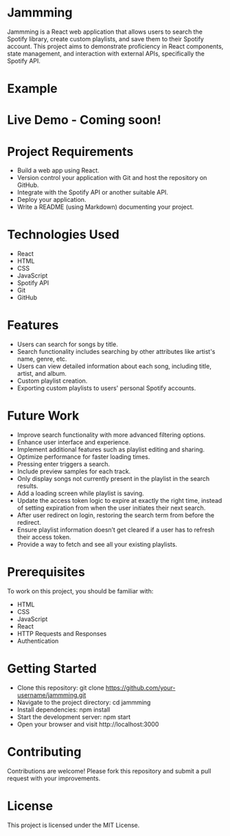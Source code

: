 # Jammming
Jammming is a React web application that allows users to search the Spotify library, create custom playlists, and save them to their Spotify account. This project aims to demonstrate proficiency in React components, state management, and interaction with external APIs, specifically the Spotify API.

# Example

# Live Demo - Coming soon!

# Project Requirements
- Build a web app using React.
- Version control your application with Git and host the repository on GitHub.
- Integrate with the Spotify API or another suitable API.
- Deploy your application.
- Write a README (using Markdown) documenting your project.

# Technologies Used
- React
- HTML
- CSS
- JavaScript
- Spotify API
- Git
- GitHub

# Features
- Users can search for songs by title.
- Search functionality includes searching by other attributes like artist's name, genre, etc.
- Users can view detailed information about each song, including title, artist, and album.
- Custom playlist creation.
- Exporting custom playlists to users' personal Spotify accounts.

# Future Work
- Improve search functionality with more advanced filtering options.
- Enhance user interface and experience.
- Implement additional features such as playlist editing and sharing.
- Optimize performance for faster loading times.
- Pressing enter triggers a search.
- Include preview samples for each track.
- Only display songs not currently present in the playlist in the search results.
- Add a loading screen while playlist is saving.
- Update the access token logic to expire at exactly the right time, instead of setting expiration from when the user initiates their next search.
- After user redirect on login, restoring the search term from before the redirect.
- Ensure playlist information doesn’t get cleared if a user has to refresh their access token.
- Provide a way to fetch and see all your existing playlists.


# Prerequisites
To work on this project, you should be familiar with:
- HTML
- CSS
- JavaScript
- React
- HTTP Requests and Responses
- Authentication

# Getting Started
- Clone this repository: git clone https://github.com/your-username/jammming.git
- Navigate to the project directory: cd jammming
- Install dependencies: npm install
- Start the development server: npm start
- Open your browser and visit http://localhost:3000

# Contributing
Contributions are welcome! Please fork this repository and submit a pull request with your improvements.

# License
This project is licensed under the MIT License.